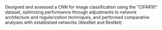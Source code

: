 Designed and assessed a CNN for image classification using the "CIFAR10" dataset, optimizing performance through adjustments to network architecture and regularization techniques, and performed comparative analyses with established networks (AlexNet and ResNet)
